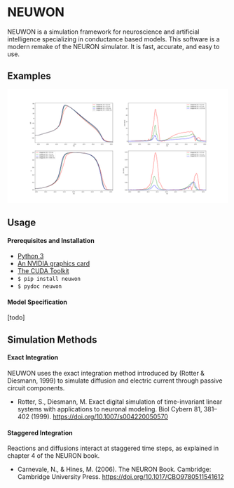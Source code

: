 # NEUWON

NEUWON is a simulation framework for neuroscience and artificial intelligence
specializing in conductance based models. This software is a modern remake of
the NEURON simulator. It is fast, accurate, and easy to use.

## Examples

![](neuwon/examples/Hodgkin_Huxley/Staggered_Time_Steps.png)

## Usage

#### Prerequisites and Installation

* [Python 3](https://www.python.org/)
* [An NVIDIA graphics card](https://www.nvidia.com/en-us/geforce/)
* [The CUDA Toolkit](https://developer.nvidia.com/cuda-toolkit)
* `$ pip install neuwon`
* `$ pydoc neuwon`

#### Model Specification

[todo]

## Simulation Methods

#### Exact Integration

NEUWON uses the exact integration method introduced by (Rotter & Diesmann, 1999)
to simulate diffusion and electric current through passive circuit components.

* Rotter, S., Diesmann, M. Exact digital simulation of time-invariant linear
systems with applications to neuronal modeling. Biol Cybern 81, 381–402 (1999).
https://doi.org/10.1007/s004220050570

#### Staggered Integration

Reactions and diffusions interact at staggered time steps, as explained in
chapter 4 of the NEURON book.

* Carnevale, N., & Hines, M. (2006). The NEURON Book. Cambridge: Cambridge
University Press. https://doi.org/10.1017/CBO9780511541612
